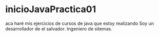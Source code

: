 # inicioJavaPractica01
aca haré mis ejercicios de cursos de java que estoy realizando
Soy un desarrollador de el salvador. Ingeniero de sitemas.

